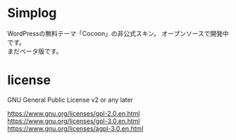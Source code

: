 # Simplog
WordPressの無料テーマ「Cocoon」の非公式スキン。
オープンソースで開発中です。  
まだベータ版です。

# license
GNU General Public License v2 or any later

https://www.gnu.org/licenses/gpl-2.0.en.html  
https://www.gnu.org/licenses/gpl-3.0.en.html  
https://www.gnu.org/licenses/agpl-3.0.en.html


